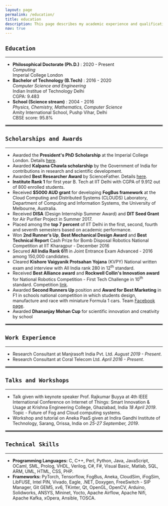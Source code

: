 ```yaml
---
layout: page
permalink: /education/
title: education
description: This page describes my academic experience and qualifications.
nav: true
---
```


## `Education`
***

* **Philosophical Doctorate (Ph.D.)** : 2020 - Present <br>
	*Computing* <br>
	Imperial College London
* **Bachelor of Technology (B.Tech)** : 2016 - 2020 <br>
	*Computer Science and Engineering* <br>
	Indian Institue of Technology Delhi <br>
	CGPA: 9.483
* **School (Science stream)** : 2004 - 2016 <br>
	*Physics, Chemistry, Mathematics, Computer Science* <br>
	Amity International School, Pushp Vihar, Delhi <br>
	CBSE score: 95.8%


<hr style="border:2px solid gray">

## `Scholarships and Awards`
***

* Awarded the **President's PhD Scholarship** at the Imperial College London. Details [here](https://www.imperial.ac.uk/study/pg/fees-and-funding/scholarships/presidents-phd-scholarships/).
* Awarded **Kalpana Chawla scholarship** by the Government of India for contributions in research and scientific development.
* Awarded **Best Researcher Award** by ScienceFather. Details [here](https://www.youtube.com/watch?v=WMVp2M1PxDA).
* **Institute Rank 1** for first year B. Tech at IIT Delhi with CGPA of 9.912 out of 800 enrolled students.
* Received **\$5000 AUD grant** for developing **FogBus framework** at the Cloud Computing and Distributed Systems (CLOUDS) Laboratory, Department of Computing and Information Systems, the University of Melbourne, Australia.
* Received **DISA** (Design Internship Summer Award) and **DIT Seed Grant** for Air Purifier Project in Summer 2017.
* Placed among the **top 7 percent** of IIT Delhi in the first, second, fourth and seventh semesters based on academic performance.
* Won **2nd Runner’s Up**, **Best Mechanical Design Award** and **Best Technical Report** Cash Prize for Bomb Disposal Robotics National Competition at IIT Kharagpur - December 2016
* Secured **All India Rank 611** in Joint Entrance Exam Advanced - 2016 among 150,000 candidates.
* Cleared **Kishore Vaigyanik Protsahan Yojana** (KVPY) National written exam and interview with All India rank 280 in 12<sup>th</sup> standard.
* Received **Best Alliance award** and **Rockwell Collin's Innovation award** for National Robotics Competition - First Tech Challenge in 10<sup>th</sup> standard. Competition [link](https://www.firstinspires.org/robotics/ftc).
* Awarded **Second Runners Up** position and **Award for Best Marketing** in F1 in schools national competition in which students design, manufacture and race with miniature Formula 1 cars. Team [Facebook page](https://www.facebook.com/iotans). 
* Awarded **Dhananjay Mohan Cup** for scientific innovation and creativity by school

<hr style="border:2px solid gray">

## `Work Experience`
***

* Research Consultant at Manjrasoft India Pvt. Ltd. *August 2019 - Present*.
* Research Consultant at Coral Telecom Ltd. *April 2016 - Present*.

<hr style="border:2px solid gray">

## `Talks and Workshops`
***

* Talk given with keynote speaker Prof. Rajkumar Buyya at 4th IEEE International Conference on Internet of Things: Smart Innovation & Usage at Krishna Engineering College, Ghaziabad, India *18 April 2019*. Topic - Future of Fog and Cloud computing systems.
* Workshop and tutorial on Aneka PaaS given at Indira Gandhi Institute of Technology, Sarang, Orissa, India on *25-27 September, 2019*.

<hr style="border:2px solid gray">

## `Technical Skills`
***

* **Programming Languages:** C, C++, Perl, Python, Java, JavaScript, OCaml, SML, Prolog, VHDL, Verilog, C#, F#, Visual Basic, Matlab, SQL, ARM, UML, HTML, CSS, PHP.
* **Frameworks:** PyTorch, Tensorflow, FogBus, Aneka, CloudSim, iFogSim, LibFUSE, Intel PIN, Vivado, Eagle, .NET, Doxygen, FreeSwitch - SIP Manager, Git GEM5, xv6, TKinter, Qt, OpenGL, OpenCV, Arduino, Solidworks, ANSYS, Mininet, Yocto, Apache Airflow, Apache Nifi, Apache Kafka, xOpera, Ansible, TOSCA.